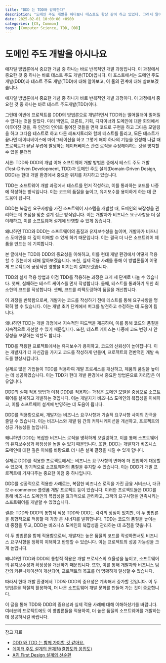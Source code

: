 ```yaml
---
title: "DDD 는 TDD와 같이한다"
description: "도메인 주도 개발을 하다보니 테스트도 항상 같이 하고 있었다. 그래서 알아보기로"
date: 2025-02-01 10:00:00 +0900
categories: [CS, Common]
tags: [Computer Science, TDD, DDD]
---
```


# 도메인 주도 개발을 아시나요
애자일 방법론에서 중요한 개념 중 하나는 바로 반복적인 개발 과정입니다. 이 과정에서 중요한 것 중 하나는 바로 테스트 주도 개발(TDD)입니다. 이 포스트에서는 도메인 주도 개발(DDD)과 테스트 주도 개발(TDD)에 대해 알아보고, 이 둘의 관계에 대해 살펴보겠습니다.

애자일 방법론에서 중요한 개념 중 하나가 바로 반복적인 개발 과정이다.
이 과정에서 중요한 것 중 하나는 바로 테스트 주도개발(TDD)이다.

그런데 이번에 프로젝트를 DDD의 방법론으로 개발하면서 TDD와는 떨어질래야 떨어질 수 없다는 것을 알았다.
미리 백엔드, 프론트, 기획, 디자이너와 도메인에 대한 회의에서 이루어진 것을, 즉 인간의 언어로 풀어진 것들을 먼저 코드로 구현을 하고 그다음 모델링을 하고 그다음 테스트로 하고 다른 레포지토리와 함께 테스트를 돌리고, 
모든 테스트가 끝나면 데이터베이스에 마이그레이션을 하고
그렇게 해야 하나의 기능을 완성해 나갈 때 프로젝트가 끝날 무렵에 발생하는 데이터베이스 관련 로직을 수정해야하는 것을 방지할 수 있을 뿐더러 

서론: TDD와 DDD의 개념 이해
소프트웨어 개발 방법론 중에서 테스트 주도 개발(Test-Driven Development, TDD)과 도메인 주도 설계(Domain-Driven Design, DDD)는 현대 개발 환경에서 중요한 위치를 차지하고 있습니다.

TDD는 소프트웨어 개발 과정에서 테스트를 먼저 작성하고, 이를 통과하는 코드를 나중에 작성하는 방식입니다. 이는 코드의 품질을 높이고, 유지보수를 용이하게 하는 데 큰 도움이 됩니다.

DDD는 복잡한 요구사항을 가진 소프트웨어 시스템을 개발할 때, 도메인의 복잡성을 관리하는 데 초점을 맞춘 설계 접근 방식입니다. 이는 개발자가 비즈니스 요구사항을 더 잘 이해하고, 이를 소프트웨어 설계에 반영할 수 있게 돕습니다.

왜냐하면 TDD와 DDD는 소프트웨어의 품질과 유지보수성을 높이며, 개발자가 비즈니스 도메인을 더 깊이 이해할 수 있게 하기 때문입니다. 이는 결국 더 나은 소프트웨어 제품을 만드는 데 기여합니다.

본 글에서는 TDD와 DDD의 중요성을 이해하고, 이를 현대 개발 환경에서 어떻게 적용할 수 있는지에 대해 알아보겠습니다. 또한, 실제 적용 사례를 통해 이 방법론들이 어떻게 프로젝트에 긍정적인 영향을 미치는지 살펴보겠습니다.



TDD의 실제 적용 방법과 이점
TDD를 적용하는 과정은 크게 세 단계로 나눌 수 있습니다. 첫째, 실패하는 테스트 케이스를 먼저 작성합니다. 둘째, 테스트를 통과하기 위한 최소한의 코드를 작성합니다. 셋째, 코드를 리팩토링하여 품질을 개선합니다.

이 과정을 반복함으로써, 개발자는 코드를 작성하기 전에 테스트를 통해 요구사항을 명확히 할 수 있습니다. 이는 개발 초기 단계에서 버그를 발견하고 수정하는 데 도움이 됩니다.

왜냐하면 TDD는 개발 과정에서 지속적인 피드백을 제공하며, 이를 통해 코드의 품질을 지속적으로 개선할 수 있기 때문입니다. 또한, 테스트 케이스는 나중에 코드 변경 시 안정성을 보장하는 역할도 합니다.

TDD를 적용한 프로젝트에서는 유지보수가 용이하고, 코드의 신뢰성이 높아집니다. 이는 개발자가 더 자신감을 가지고 코드를 작성하게 만들며, 프로젝트의 전반적인 개발 속도를 향상시킵니다.

실제로 많은 기업들이 TDD를 적용하여 개발 프로세스를 개선하고, 제품의 품질을 높이는 데 성공하였습니다. 이는 TDD가 현대 개발 환경에서 중요한 방법론으로 자리잡은 이유입니다.



DDD의 실제 적용 방법과 이점
DDD를 적용하는 과정은 도메인 모델을 중심으로 소프트웨어를 설계하고 개발하는 것입니다. 이는 개발자가 비즈니스 도메인의 복잡성을 이해하고, 이를 소프트웨어 설계에 반영하는 데 도움이 됩니다.

DDD를 적용함으로써, 개발자는 비즈니스 요구사항과 기술적 요구사항 사이의 간극을 줄일 수 있습니다. 이는 비즈니스와 개발 팀 간의 커뮤니케이션을 개선하고, 프로젝트의 성공 가능성을 높입니다.

왜냐하면 DDD는 복잡한 비즈니스 로직을 명확하게 모델링하고, 이를 통해 소프트웨어의 유지보수성과 확장성을 높일 수 있기 때문입니다. 또한, DDD는 개발자가 비즈니스 도메인에 대한 깊은 이해를 바탕으로 더 나은 설계 결정을 내릴 수 있게 합니다.

실제로 DDD를 적용한 프로젝트에서는 비즈니스 요구사항의 변화에 더 민첩하게 대응할 수 있으며, 장기적으로 소프트웨어의 품질을 유지할 수 있습니다. 이는 DDD가 개발 프로젝트에 가져다주는 중요한 이점 중 하나입니다.

DDD를 성공적으로 적용한 사례로는, 복잡한 비즈니스 로직을 가진 금융 서비스나, 대규모 e-commerce 플랫폼 개발 프로젝트 등이 있습니다. 이러한 프로젝트들은 DDD를 통해 비즈니스 도메인의 복잡성을 효과적으로 관리하고, 고객의 요구사항을 만족시키는 소프트웨어를 개발할 수 있었습니다.



결론: TDD와 DDD의 통합적 적용
TDD와 DDD는 각각의 장점이 있지만, 이 두 방법론을 통합적으로 적용할 때 가장 큰 시너지를 발휘합니다. TDD는 코드의 품질을 높이는 데 중점을 두고, DDD는 비즈니스 도메인의 복잡성을 관리하는 데 초점을 맞춥니다.

이 두 방법론을 함께 적용함으로써, 개발자는 높은 품질의 코드를 작성하면서도 비즈니스 요구사항을 정확히 이해하고 반영할 수 있습니다. 이는 프로젝트의 성공 가능성을 크게 높입니다.

왜냐하면 TDD와 DDD의 통합적 적용은 개발 프로세스의 효율성을 높이고, 소프트웨어의 유지보수성과 확장성을 개선하기 때문입니다. 또한, 이를 통해 개발자와 비즈니스 팀 간의 커뮤니케이션이 개선되어, 프로젝트의 목표를 더 명확하게 달성할 수 있습니다.

따라서 현대 개발 환경에서 TDD와 DDD의 중요성은 계속해서 증가할 것입니다. 이 두 방법론을 적절히 활용하여, 더 나은 소프트웨어 개발 문화를 만들어 가는 것이 중요합니다.

이 글을 통해 TDD와 DDD의 중요성과 실제 적용 사례에 대해 이해하셨기를 바랍니다. 여러분의 프로젝트에도 이 방법론들을 적용하여, 더 높은 품질의 소프트웨어를 개발하는 데 성공하시길 바랍니다.

---
참고 자료
- [DDD 와 TDD 는 함께 가야할 것 같아요.](https://6161990src.tistory.com/132)
- [데이터 주도 설계의 문제점(결합도와 응집도)](https://galid1.tistory.com/682)
- [API First Design 설계의 선순환](https://happy-coding-day.tistory.com/entry/1-API-First-Design-%EC%84%A4%EA%B3%84%EC%9D%98-%EC%84%A0%EC%88%9C%ED%99%98)